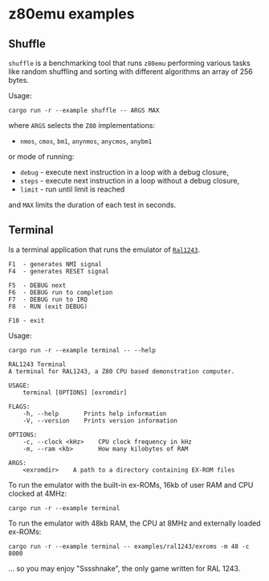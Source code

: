 z80emu examples
===============

Shuffle
-------

`shuffle` is a benchmarking tool that runs `z80emu` performing various tasks like random shuffling and sorting with different algorithms an array of 256 bytes.

Usage:

```
cargo run -r --example shuffle -- ARGS MAX
```

where `ARGS` selects the `Z80` implementations:

*  `nmos`, `cmos`, `bm1`, `anynmos`, `anycmos`, `anybm1`

or mode of running:

* `debug` - execute next instruction in a loop with a debug closure,
* `steps` - execute next instruction in a loop without a debug closure,
* `limit` - run until limit is reached

and `MAX` limits the duration of each test in seconds.


Terminal
--------

Is a terminal application that runs the emulator of [`Ral1243`](ral1243/).

```
F1  - generates NMI signal
F4  - generates RESET signal

F5  - DEBUG next
F6  - DEBUG run to completion
F7  - DEBUG run to IRQ
F8  - RUN (exit DEBUG)

F10 - exit
```

Usage:

```
cargo run -r --example terminal -- --help
```

```
RAL1243 Terminal
A terminal for RAL1243, a Z80 CPU based demonstration computer.

USAGE:
    terminal [OPTIONS] [exromdir]

FLAGS:
    -h, --help       Prints help information
    -V, --version    Prints version information

OPTIONS:
    -c, --clock <kHz>    CPU clock frequency in kHz
    -m, --ram <kb>       How many kilobytes of RAM

ARGS:
    <exromdir>    A path to a directory containing EX-ROM files
```

To run the emulator with the built-in ex-ROMs, 16kb of user RAM and CPU clocked at 4MHz:

```
cargo run -r --example terminal
```

To run the emulator with 48kb RAM, the CPU at 8MHz and externally loaded ex-ROMs:

```
cargo run -r --example terminal -- examples/ral1243/exroms -m 48 -c 8000
```

... so you may enjoy "Sssshnake", the only game written for RAL 1243.
